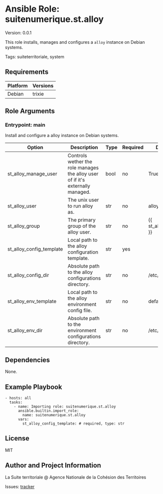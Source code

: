<!-- BEGIN_ANSIBLE_DOCS -->
# Ansible Role: suitenumerique.st.alloy
Version: 0.0.1

This role installs, manages and configures a `alloy` instance on Debian systems.

Tags: suiteterritoriale, system

## Requirements

| Platform | Versions |
| -------- | -------- |
| Debian | trixie |

## Role Arguments



### Entrypoint: main

Install and configure a alloy instance on Debian systems.

|Option|Description|Type|Required|Default|
|---|---|---|---|---|
| st_alloy_manage_user | Controls wether the role manages the alloy user of if it's externally managed. | bool | no | True |
| st_alloy_user | The unix user to run alloy as. | str | no | alloy |
| st_alloy_group | The primary group of the alloy user. | str | no | {{ st_alloy_user }} |
| st_alloy_config_template | Local path to the alloy configuration template. | str | yes |  |
| st_alloy_config_dir | Absolute path to the alloy configurations directory. | str | no | /etc/alloy |
| st_alloy_env_template | Local path to the alloy environment config file. | str | no | default_env.j2 |
| st_alloy_env_dir | Absolute path to the environment configurations directory. | str | no | /etc/default |



## Dependencies
None.

## Example Playbook

```
- hosts: all
  tasks:
    - name: Importing role: suitenumerique.st.alloy
      ansible.builtin.import_role:
        name: suitenumerique.st.alloy
      vars:
        st_alloy_config_template: # required, type: str
```

## License

MIT

## Author and Project Information
La Suite territoriale @ Agence Nationale de la Cohésion des Territoires

Issues: [tracker](https://github.com/suitenumerique/st-ansible/issues)
<!-- END_ANSIBLE_DOCS -->
